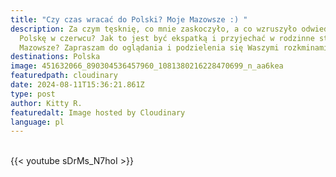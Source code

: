 ```yaml
---
title: "Czy czas wracać do Polski? Moje Mazowsze :) "
description: Za czym tęsknię, co mnie zaskoczyło, a co wzruszyło odwiedzając
  Polskę w czerwcu? Jak to jest być ekspatką i przyjechać w rodzinne strony na
  Mazowsze? Zapraszam do oglądania i podzielenia się Waszymi rozkminami :)
destinations: Polska
image: 451632066_890304536457960_1081380216228470699_n_aa6kea
featuredpath: cloudinary
date: 2024-08-11T15:36:21.861Z
type: post
author: Kitty R.
featuredalt: Image hosted by Cloudinary
language: pl
---
```

<br>{{< youtube sDrMs_N7hoI >}}</br>